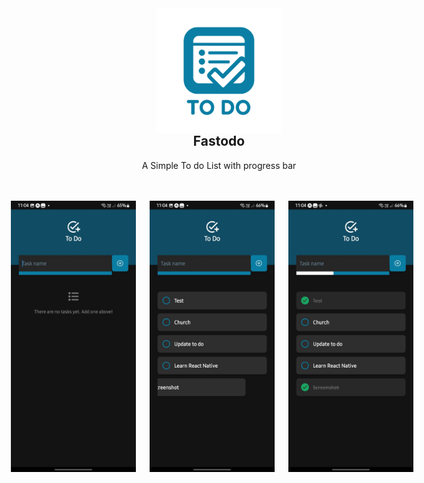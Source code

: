 <div align="center" style="margin-bottom: 48px;">
  <img src="./assets/images/fastodo.png" style="margin-bottom: -32px;"width="200" alt="Fastodo App Icon">
  <h2>Fastodo</h2>
  <p>A Simple To do List with progress bar</p>
</div>

<div  style="display: flex; flex-direction: row; align-items: center; justify-content: center;">
  <img src="./assets/images/screenshots/screen0.jpg" width="200" style="margin-right: 22px;" alt="Fastodo App Screenshot start">
  <img src="./assets/images/screenshots/screen1.jpg" width="200" style="margin-right: 22px;"alt="Fastodo App Screenshot with tasks and progress bar">
  <img src="./assets/images/screenshots/screen2.jpg" width="200" style="margin-right: 22px;" alt="Fastodo App Screenshot with deleting task">
</div>
